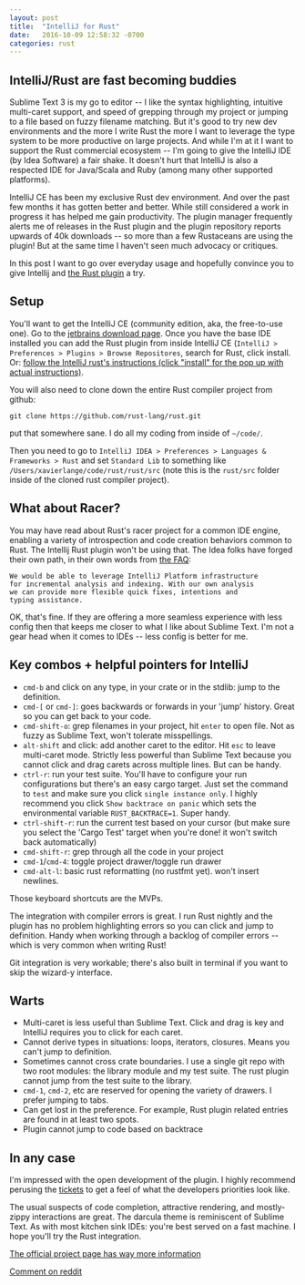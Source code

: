 ```yaml
---
layout: post
title:  "IntelliJ for Rust"
date:   2016-10-09 12:58:32 -0700
categories: rust
---
```


IntelliJ/Rust are fast becoming buddies
---

Sublime Text 3 is my go to editor -- I like the syntax highlighting, intuitive multi-caret support, and speed of grepping
through my project or jumping to a file based on fuzzy filename matching. But it's good to try new dev environments and the more I write Rust the more I want to
leverage the type system to be more productive on large projects. And while I'm at it I want to support the Rust commercial ecosystem -- I'm
going to give the IntelliJ IDE (by Idea Software) a fair shake. It doesn't hurt that IntelliJ is also a respected IDE for Java/Scala and Ruby (among many other supported platforms).

IntelliJ CE has been my exclusive Rust dev environment. And over the past few months it has gotten better and better. While
still considered a work in progress it has helped me gain productivity. The plugin manager frequently alerts
me of releases in the Rust plugin and the plugin repository reports upwards of 40k downloads -- so more than a few Rustaceans are using the plugin!
But at the same time I haven't seen much advocacy or critiques.

In this post I want to go over everyday usage and hopefully convince you to give Intellij and [the Rust plugin](https://intellij-rust.github.io/) a try.

Setup
---

You'll want to get the IntelliJ CE (community edition, aka, the free-to-use one). Go to the [jetbrains download page](https://www.jetbrains.com/idea/download/).
Once you have the base IDE installed you can add the Rust plugin from inside IntelliJ CE (`IntelliJ > Preferences > Plugins > Browse Repositores`, search for Rust, click install.
Or: [follow the IntelliJ rust's instructions (click "install" for the pop up with actual instructions)](https://intellij-rust.github.io/).

You will also need to clone down the entire Rust compiler project from github:

```
git clone https://github.com/rust-lang/rust.git
```

put that somewhere sane. I do all my coding from inside of `~/code/`.

Then you need to go to `IntelliJ IDEA > Preferences > Languages & Frameworks > Rust` and set `Standard Lib` to something like `/Users/xavierlange/code/rust/rust/src` (note this is the `rust/src` folder inside of the cloned rust compiler project).

What about Racer?
---

You may have read about Rust's racer project for a common IDE engine, enabling a variety of introspection and code
creation behaviors common to Rust. The Intellij Rust plugin won't be using that. The Idea folks have forged their own path,
in their own words from [the FAQ](https://intellij-rust.github.io/docs/faq.html):


    We would be able to leverage IntelliJ Platform infrastructure
    for incremental analysis and indexing. With our own analysis
    we can provide more flexible quick fixes, intentions and
    typing assistance.


OK, that's fine. If they are offering a more seamless experience with less config then that keeps me closer to what I like about Sublime Text. I'm not a gear head when it comes to IDEs -- less config is better for me.

Key combos + helpful pointers for IntelliJ
---

 * `cmd-b` and click on any type, in your crate or in the stdlib: jump to the definition.
 * `cmd-[` or `cmd-]`: goes backwards or forwards in your 'jump' history. Great so you can get back to your code.
 * `cmd-shift-o`: grep filenames in your project, hit `enter` to open file. Not as fuzzy as Sublime Text, won't tolerate misspellings.
 * `alt-shift` and click: add another caret to the editor. Hit `esc` to leave multi-caret mode. Strictly less powerful than Sublime Text because you cannot click and drag carets across multiple lines. But can be handy.
 * `ctrl-r`: run your test suite. You'll have to configure your run configurations but there's an easy cargo target. Just set the command to `test` and make sure you click `single instance only`. I highly recommend you click `Show backtrace on panic` which sets the environmental variable `RUST_BACKTRACE=1`. Super handy.
 * `ctrl-shift-r`: run the current test based on your cursor (but make sure you select the 'Cargo Test' target when you're done! it won't switch back automatically)
 * `cmd-shift-r`: grep through all the code in your project
 * `cmd-1`/`cmd-4`: toggle project drawer/toggle run drawer
 * `cmd-alt-l`: basic rust reformatting (no rustfmt yet). won't insert newlines.

Those keyboard shortcuts are the MVPs.

The integration with compiler errors is great. I run Rust nightly and the plugin has no problem highlighting errors so you can click and jump to definition. Handy when working through a backlog of compiler errors -- which is very common when writing Rust!

Git integration is very workable; there's also built in terminal if you want to skip the wizard-y interface.

Warts
---

 * Multi-caret is less useful than Sublime Text. Click and drag is key and IntelliJ requires you to click for each caret.
 * Cannot derive types in situations: loops, iterators, closures. Means you can't jump to definition.
 * Sometimes cannot cross crate boundaries. I use a single git repo with two root modules: the library module and my test suite. The rust plugin cannot jump from the test suite to the library.
 * `cmd-1`, `cmd-2`, etc are reserved for opening the variety of drawers. I prefer jumping to tabs.
 * Can get lost in the preference. For example, Rust plugin related entries are found in at least two spots.
 * Plugin cannot jump to code based on backtrace

In any case
---

I'm impressed with the open development of the plugin. I highly recommend perusing the [tickets](https://github.com/intellij-rust/intellij-rust/issues) to get a feel of what the developers priorities look like.

The usual suspects of code completion, attractive rendering, and mostly-zippy interactions are great. The darcula theme is reminiscent of Sublime Text. As with most kitchen sink IDEs: you're best served on a fast machine. I hope you'll try the Rust integration.

[The official project page has way more information](https://intellij-rust.github.io)

[Comment on reddit](https://www.reddit.com/r/rust/comments/56qhvh/intellij_for_rust_trip_report_after_a_few_months/)